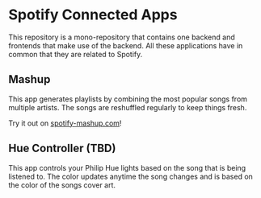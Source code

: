 # Spotify Connected Apps
This repository is a mono-repository that contains one backend and frontends that make use of the backend. All these applications have in common that they are related to Spotify.

## Mashup
This app generates playlists by combining the most popular songs from multiple artists. The songs are reshuffled regularly to keep things fresh. 

Try it out on [spotify-mashup.com](https://spotify-mashup.com)!

## Hue Controller (TBD)
This app controls your Philip Hue lights based on the song that is being listened to. The color updates anytime the song changes and is based on the color of the songs cover art.
